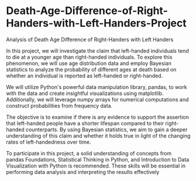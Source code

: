 # Death-Age-Difference-of-Right-Handers-with-Left-Handers-Project
Analysis of Death Age Difference of Right-Handers with Left Handers

In this project, we will investigate the claim that left-handed individuals tend to die at a younger age than right-handed individuals. To explore this phenomenon, we will use age distribution data and employ Bayesian statistics to analyze the probability of different ages at death based on whether an individual is reported as left-handed or right-handed.

We will utilize Python's powerful data manipulation library, pandas, to work with the data and create insightful visualizations using matplotlib. Additionally, we will leverage numpy arrays for numerical computations and construct probabilities from frequency data.

The objective is to examine if there is any evidence to support the assertion that left-handed people have a shorter lifespan compared to their right-handed counterparts. By using Bayesian statistics, we aim to gain a deeper understanding of this claim and whether it holds true in light of the changing rates of left-handedness over time.

To participate in this project, a solid understanding of concepts from pandas Foundations, Statistical Thinking in Python, and Introduction to Data Visualization with Python is recommended. These skills will be essential in performing data analysis and interpreting the results effectively
